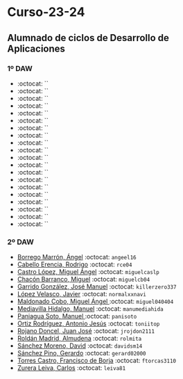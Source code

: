 # Curso-23-24
## Alumnado de ciclos de Desarrollo de Aplicaciones


### 1º DAW

- [](https://github.com/) :octocat: ``
- [](https://github.com/) :octocat: ``
- [](https://github.com/) :octocat: ``
- [](https://github.com/) :octocat: ``
- [](https://github.com/) :octocat: ``
- [](https://github.com/) :octocat: ``
- [](https://github.com/) :octocat: ``
- [](https://github.com/) :octocat: ``
- [](https://github.com/) :octocat: ``
- [](https://github.com/) :octocat: ``
- [](https://github.com/) :octocat: ``
- [](https://github.com/) :octocat: ``
- [](https://github.com/) :octocat: ``
- [](https://github.com/) :octocat: ``
- [](https://github.com/) :octocat: ``
- [](https://github.com/) :octocat: ``
- [](https://github.com/) :octocat: ``
- [](https://github.com/) :octocat: ``
- [](https://github.com/) :octocat: ``
- [](https://github.com/) :octocat: ``


### 2º DAW

- [Borrego Marrón, Ángel](https://github.com/angeel16) :octocat: `angeel16`
- [Cabello Erencia, Rodrigo](https://github.com/rce04) :octocat: `rce04`
- [Castro López, Miguel Ángel](https://github.com/miguelcaslp) :octocat: `miguelcaslp`
- [Chacón Barranco, Miguel](https://github.com/miguelcb04) :octocat: `miguelcb04`
- [Garrido González, José Manuel](https://github.com/killerzero337) :octocat: `killerzero337`
- [López Velasco, Javier](https://github.com/normalxxnavi) :octocat: `normalxxnavi`
- [Maldonado Cobo, Miguel Ángel ](https://github.com/miguel040404) :octocat: `miguel040404`
- [Mediavilla Hidalgo, Manuel](https://github.com/manumediahida) :octocat: `manumediahida`
- [Paniagua Soto, Manuel ](https://github.com/panisoto) :octocat: `panisoto`
- [Ortiz Rodríguez, Antonio Jesús](https://github.com/toniitop) :octocat: `toniitop`
- [Rojano Doncel, Juan José](https://github.com/jrojdon2111) :octocat: `jrojdon2111`
- [Roldán Madrid, Almudena](https://github.com/rolmita) :octocat: `rolmita`
- [Sánchez Moreno, David](https://github.com/davidsm14) :octocat: `davidsm14`
- [Sánchez Pino, Gerardo](https://github.com/gerard02000) :octocat: `gerard02000`
- [Torres Castro, Francisco de Borja](https://github.com/ftorcas3110) :octocat: `ftorcas3110`
- [Zurera Leiva, Carlos](https://github.com/leiva81) :octocat: `leiva81`
